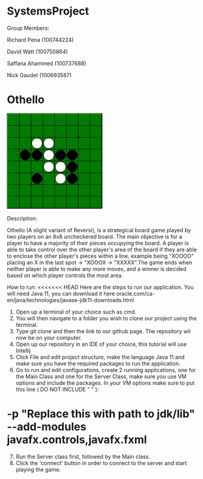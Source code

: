 # SystemsProject

Group Members: 
<p>Richard Pena (100744224)</p>
<p>David Watt (100750864)</p>
<p>Saffana Ahammed  (100737688)</p>
<p>Nick Gaudet (100693587)</p>

# Othello
<img src=".\othello.gif">
<p>Description:</p> 
<p>Othello (A slight variant of Reversi), is a strategical board game played by two players on an 8x8 uncheckered board. The main objective is for a player to have a majority of their pieces occupying the board. A player is able to take control over the other player's area of the board if they are able to enclose the other player's pieces within a line, example being "XOOOO" placing an X in the last spot -> "XOOOX -> "XXXXX".The game ends when neither player is able to make any more moves, and a winner is decided based on which player controls the most area.</p>

How to run:
<<<<<<< HEAD
Here are the steps to run our application.
You will need Java 11, you can download it here oracle.com/ca-en/java/technologies/javase-jdk11-downloads.html

1. Open up a terminal of your choice such as cmd.
2. You will then navigate to a folder you wish to clone our project using the terminal. 
3. Type git clone and then the link to our github page. The repository wil now be on your computer.
4. Open up our repository in an IDE of your choice, this tutorial will use Intellij
5. Click File and edit project structure, make the language Java 11 and make sure you have the required
packages to run the application.
6. Go to run and edit configurations, create 2 running applications, one for the Main Class and one for the Server Class, 
make sure you use VM options and include the packages.
In your VM options make sure to put this line ( DO NOT INCLUDE " " ):

-p "Replace this with path to jdk/lib" --add-modules javafx.controls,javafx.fxml
=======
7. Run the Server class first, followed by the Main class.
8. Click the 'connect' button in order to connect to the server and start playing the game.
